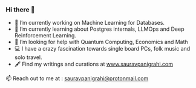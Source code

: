 ### Hi there 👋

- 🔭 I’m currently working on Machine Learning for Databases. 
- 🌱 I’m currently learning about Postgres internals, LLMOps and Deep Reinforcement Learning. 
- 🤔 I’m looking for help with Quantum Computing, Economics and Math
- 💻 I have a crazy fascination towards single board PCs, folk music and solo travel. 
- 🖋️ Find my writings and curations at www.sauravpanigrahi.com 

📫 Reach out to me at : sauravpanigrahi@protonmail.com
